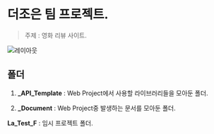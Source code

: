 # 더조은 팀 프로젝트.
>주제 : 영화 리뷰 사이트.

![레이아웃](../_Document/공통%20레이아웃/공통%20레이아웃.png)

## 폴더
1. **_API_Template** : Web Project에서 사용할 라이브러리들을 모아둔 폴더.

2. **_Document** : Web Project중 발생하는 문서를 모아둔 폴더.

**La_Test_F** : 임시 프로젝트 폴더.
